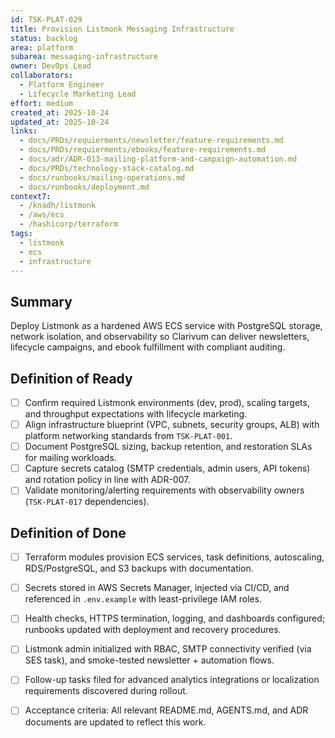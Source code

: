 ```yaml
---
id: TSK-PLAT-029
title: Provision Listmonk Messaging Infrastructure
status: backlog
area: platform
subarea: messaging-infrastructure
owner: DevOps Lead
collaborators:
  - Platform Engineer
  - Lifecycle Marketing Lead
effort: medium
created_at: 2025-10-24
updated_at: 2025-10-24
links:
  - docs/PRDs/requierments/newsletter/feature-requirements.md
  - docs/PRDs/requierments/ebooks/feature-requirements.md
  - docs/adr/ADR-013-mailing-platform-and-campaign-automation.md
  - docs/PRDs/technology-stack-catalog.md
  - docs/runbooks/mailing-operations.md
  - docs/runbooks/deployment.md
context7:
  - /knadh/listmonk
  - /aws/ecs
  - /hashicorp/terraform
tags:
  - listmonk
  - ecs
  - infrastructure
---
```


## Summary
Deploy Listmonk as a hardened AWS ECS service with PostgreSQL storage, network isolation, and observability so Clarivum can deliver newsletters, lifecycle campaigns, and ebook fulfillment with compliant auditing.

## Definition of Ready
- [ ] Confirm required Listmonk environments (dev, prod), scaling targets, and throughput expectations with lifecycle marketing.
- [ ] Align infrastructure blueprint (VPC, subnets, security groups, ALB) with platform networking standards from `TSK-PLAT-001`.
- [ ] Document PostgreSQL sizing, backup retention, and restoration SLAs for mailing workloads.
- [ ] Capture secrets catalog (SMTP credentials, admin users, API tokens) and rotation policy in line with ADR-007.
- [ ] Validate monitoring/alerting requirements with observability owners (`TSK-PLAT-017` dependencies).

## Definition of Done
- [ ] Terraform modules provision ECS services, task definitions, autoscaling, RDS/PostgreSQL, and S3 backups with documentation.
- [ ] Secrets stored in AWS Secrets Manager, injected via CI/CD, and referenced in `.env.example` with least-privilege IAM roles.
- [ ] Health checks, HTTPS termination, logging, and dashboards configured; runbooks updated with deployment and recovery procedures.
- [ ] Listmonk admin initialized with RBAC, SMTP connectivity verified (via SES task), and smoke-tested newsletter + automation flows.
- [ ] Follow-up tasks filed for advanced analytics integrations or localization requirements discovered during rollout.
- [ ] Acceptance criteria: All relevant README.md, AGENTS.md, and ADR documents are updated to reflect this work.

